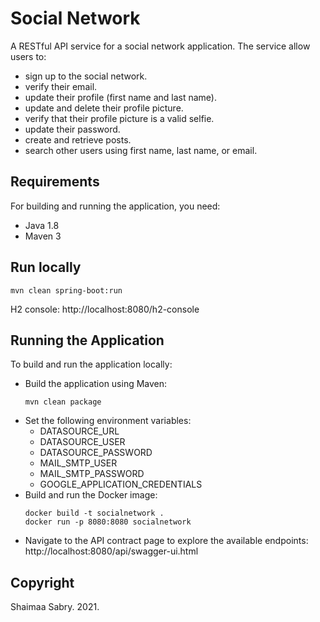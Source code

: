 # Social Network

A RESTful API service for a social network application. The service allow users to:

- sign up to the social network.
- verify their email.
- update their profile (first name and last name).
- update and delete their profile picture.
- verify that their profile picture is a valid selfie.
- update their password.
- create and retrieve posts.
- search other users using first name, last name, or email.

## Requirements

For building and running the application, you need:

- Java 1.8
- Maven 3

## Run locally

```
mvn clean spring-boot:run
```

H2 console: http://localhost:8080/h2-console

## Running the Application

To build and run the application locally:

- Build the application using Maven:
  ```console
  mvn clean package
  ```
- Set the following environment variables:
    - DATASOURCE_URL
    - DATASOURCE_USER
    - DATASOURCE_PASSWORD
    - MAIL_SMTP_USER
    - MAIL_SMTP_PASSWORD
    - GOOGLE_APPLICATION_CREDENTIALS
- Build and run the Docker image:
  ```console
  docker build -t socialnetwork .
  docker run -p 8080:8080 socialnetwork
  ```
- Navigate to the API contract page to explore the available endpoints: http://localhost:8080/api/swagger-ui.html

## Copyright

Shaimaa Sabry. 2021.


